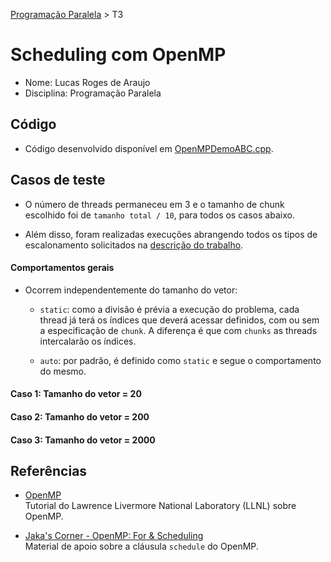 [Programação Paralela](https://github.com/lucasroges/elc139-2019a) > T3

# Scheduling com OpenMP

- Nome: Lucas Roges de Araujo
- Disciplina: Programação Paralela

## Código

- Código desenvolvido disponível em [OpenMPDemoABC.cpp](OpenMPDemoABC.cpp).

## Casos de teste

- O número de threads permaneceu em 3 e o tamanho de chunk escolhido foi de `tamanho total / 10`, para todos os casos abaixo.

- Além disso, foram realizadas execuções abrangendo todos os tipos de escalonamento solicitados na [descrição do trabalho](README.md#trabalho).

#### Comportamentos gerais

- Ocorrem independentemente do tamanho do vetor:
	- `static`: como a divisão é prévia a execução do problema, cada thread já terá os índices que deverá acessar definidos, com ou sem a especificação de `chunk`. A diferença é que com `chunks` as threads intercalarão os índices.

	- `auto`: por padrão, é definido como `static` e segue o comportamento do mesmo.


#### Caso 1: Tamanho do vetor = 20


#### Caso 2: Tamanho do vetor = 200


#### Caso 3: Tamanho do vetor = 2000


## Referências

- [OpenMP](https://computing.llnl.gov/tutorials/openMP/)  
  Tutorial do Lawrence Livermore National Laboratory (LLNL) sobre OpenMP.

- [Jaka's Corner - OpenMP: For & Scheduling](http://jakascorner.com/blog/2016/06/omp-for-scheduling.html)  
  Material de apoio sobre a cláusula ```schedule``` do OpenMP.
